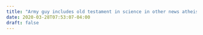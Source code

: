 ```yaml
---
title: "Army guy includes old testament in science in other news atheists all cry themselves to sleep"
date: 2020-03-28T07:53:07-04:00
draft: false
---
```


